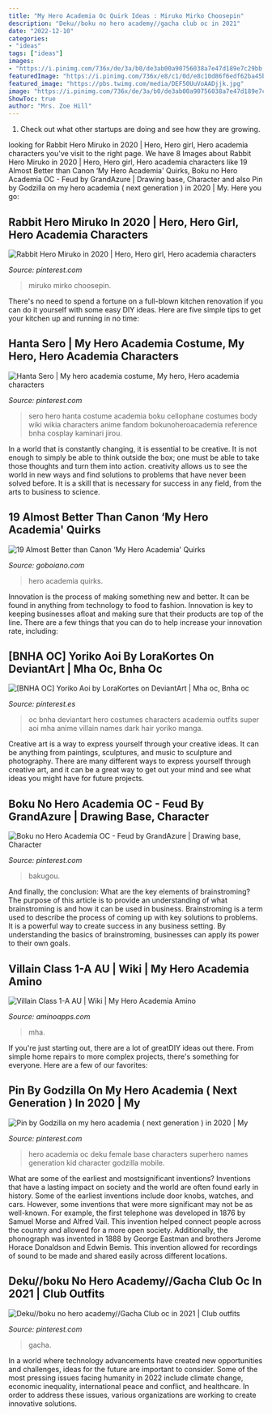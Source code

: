 ```yaml
---
title: "My Hero Academia Oc Quirk Ideas : Miruko Mirko Choosepin"
description: "Deku//boku no hero academy//gacha club oc in 2021"
date: "2022-12-10"
categories:
- "ideas"
tags: ["ideas"]
images:
- "https://i.pinimg.com/736x/de/3a/b0/de3ab00a90756038a7e47d189e7c29bb.jpg"
featuredImage: "https://i.pinimg.com/736x/e8/c1/0d/e8c10d86f6edf62ba45bb5f7e4a85dda--hero-costumes-heroes.jpg"
featured_image: "https://pbs.twimg.com/media/DEF50UuVoAADjjk.jpg"
image: "https://i.pinimg.com/736x/de/3a/b0/de3ab00a90756038a7e47d189e7c29bb.jpg"
ShowToc: true
author: "Mrs. Zoe Hill"
---
```



1. Check out what other startups are doing and see how they are growing.

	

		
looking for Rabbit Hero Miruko in 2020 | Hero, Hero girl, Hero academia characters you've visit to the right page. We have 8 Images about Rabbit Hero Miruko in 2020 | Hero, Hero girl, Hero academia characters like 19 Almost Better than Canon ‘My Hero Academia&#039; Quirks, Boku no Hero Academia OC - Feud by GrandAzure | Drawing base, Character and also Pin by Godzilla on my hero academia ( next generation ) in 2020 | My. Here you go:
		
    
## Rabbit Hero Miruko In 2020 | Hero, Hero Girl, Hero Academia Characters

<img loading=lazy src="https://i.pinimg.com/736x/60/f8/fd/60f8fdf86d3066d3aecc356f1b67eaba.jpg" onerror="this.onerror=null;this.src='https://tse3.mm.bing.net/th?id=OIP.xeRWJrbo_NcmGaxwBwgb-QHaKN&amp;pid=15.1';" alt="Rabbit Hero Miruko in 2020 | Hero, Hero girl, Hero academia characters">

_Source: pinterest.com_

>miruko mirko choosepin. 

	

There's no need to spend a fortune on a full-blown kitchen renovation if you can do it yourself with some easy DIY ideas. Here are five simple tips to get your kitchen up and running in no time: 

    
## Hanta Sero | My Hero Academia Costume, My Hero, Hero Academia Characters

<img loading=lazy src="https://i.pinimg.com/736x/e8/c1/0d/e8c10d86f6edf62ba45bb5f7e4a85dda--hero-costumes-heroes.jpg" onerror="this.onerror=null;this.src='https://tse3.mm.bing.net/th?id=OIP.nY14jyy2uGUEHrF-Lu6KyQCgGG&amp;pid=15.1';" alt="Hanta Sero | My hero academia costume, My hero, Hero academia characters">

_Source: pinterest.com_

>sero hero hanta costume academia boku cellophane costumes body wiki wikia characters anime fandom bokunoheroacademia reference bnha cosplay kaminari jirou. 

	

In a world that is constantly changing, it is essential to be creative. It is not enough to simply be able to think outside the box; one must be able to take those thoughts and turn them into action. creativity allows us to see the world in new ways and find solutions to problems that have never been solved before. It is a skill that is necessary for success in any field, from the arts to business to science.

    
## 19 Almost Better Than Canon ‘My Hero Academia&#039; Quirks

<img loading=lazy src="https://pbs.twimg.com/media/DEF50UuVoAADjjk.jpg" onerror="this.onerror=null;this.src='https://tse1.mm.bing.net/th?id=OIP.O8RRGBn-4OBP5IFJBL7d0wHaLf&amp;pid=15.1';" alt="19 Almost Better than Canon ‘My Hero Academia&#039; Quirks">

_Source: goboiano.com_

>hero academia quirks. 

	

Innovation is the process of making something new and better. It can be found in anything from technology to food to fashion. Innovation is key to keeping businesses afloat and making sure that their products are top of the line. There are a few things that you can do to help increase your innovation rate, including:

    
## [BNHA OC] Yoriko Aoi By LoraKortes On DeviantArt | Mha Oc, Bnha Oc

<img loading=lazy src="https://i.pinimg.com/736x/6f/c5/5c/6fc55ced7ffad02bd5de67246f859216.jpg" onerror="this.onerror=null;this.src='https://tse3.mm.bing.net/th?id=OIP.1J1WdveT9vByB4GBTq4g3wHaEW&amp;pid=15.1';" alt="[BNHA OC] Yoriko Aoi by LoraKortes on DeviantArt | Mha oc, Bnha oc">

_Source: pinterest.es_

>oc bnha deviantart hero costumes characters academia outfits super aoi mha anime villain names dark hair yoriko manga. 

	

Creative art is a way to express yourself through your creative ideas. It can be anything from paintings, sculptures, and music to sculpture and photography. There are many different ways to express yourself through creative art, and it can be a great way to get out your mind and see what ideas you might have for future projects.

    
## Boku No Hero Academia OC - Feud By GrandAzure | Drawing Base, Character

<img loading=lazy src="https://i.pinimg.com/736x/49/28/04/492804cee40b7cd0ac9b922b55ba28c9.jpg" onerror="this.onerror=null;this.src='https://tse2.mm.bing.net/th?id=OIP.28cACunoPoT6H9HkhZt6rAHaNL&amp;pid=15.1';" alt="Boku no Hero Academia OC - Feud by GrandAzure | Drawing base, Character">

_Source: pinterest.com_

>bakugou. 

	

And finally, the conclusion: What are the key elements of brainstroming?
The purpose of this article is to provide an understanding of what brainstroming is and how it can be used in business. Brainstroming is a term used to describe the process of coming up with key solutions to problems. It is a powerful way to create success in any business setting. By understanding the basics of brainstroming, businesses can apply its power to their own goals.

    
## Villain Class 1-A AU | Wiki | My Hero Academia Amino

<img loading=lazy src="https://pm1.narvii.com/7457/32cb239a4eca5592479275de739a337a8e04221fr1-810-1347v2_hq.jpg" onerror="this.onerror=null;this.src='https://tse1.mm.bing.net/th?id=OIP.iURPS6vtcIdsT40cgjtvvwHaMV&amp;pid=15.1';" alt="Villain Class 1-A AU | Wiki | My Hero Academia Amino">

_Source: aminoapps.com_

>mha. 

	

If you're just starting out, there are a lot of greatDIY ideas out there. From simple home repairs to more complex projects, there's something for everyone. Here are a few of our favorites: 

    
## Pin By Godzilla On My Hero Academia ( Next Generation ) In 2020 | My

<img loading=lazy src="https://i.pinimg.com/736x/de/3a/b0/de3ab00a90756038a7e47d189e7c29bb.jpg" onerror="this.onerror=null;this.src='https://tse4.mm.bing.net/th?id=OIP.Lzp3JjfW2tOwseIECpNYvQHaJH&amp;pid=15.1';" alt="Pin by Godzilla on my hero academia ( next generation ) in 2020 | My">

_Source: pinterest.com_

>hero academia oc deku female base characters superhero names generation kid character godzilla mobile. 

	

What are some of the earliest and mostsignificant inventions?
Inventions that have a lasting impact on society and the world are often found early in history. Some of the earliest inventions include door knobs, watches, and cars. However, some inventions that were more significant may not be as well-known. For example, the first telephone was developed in 1876 by Samuel Morse and Alfred Vail. This invention helped connect people across the country and allowed for a more open society. Additionally, the phonograph was invented in 1888 by George Eastman and brothers Jerome Horace Donaldson and Edwin Bemis. This invention allowed for recordings of sound to be made and shared easily across different locations.

    
## Deku//boku No Hero Academy//Gacha Club Oc In 2021 | Club Outfits

<img loading=lazy src="https://i.pinimg.com/736x/2f/73/50/2f73501dcb679c2030c4eb61b64497bf.jpg" onerror="this.onerror=null;this.src='https://tse3.mm.bing.net/th?id=OIP.VUQnNO4tKJ6y3oa0KAFiSAHaHa&amp;pid=15.1';" alt="Deku//boku no hero academy//Gacha Club oc in 2021 | Club outfits">

_Source: pinterest.com_

>gacha. 

	

In a world where technology advancements have created new opportunities and challenges, ideas for the future are important to consider. Some of the most pressing issues facing humanity in 2022 include climate change, economic inequality, international peace and conflict, and healthcare. In order to address these issues, various organizations are working to create innovative solutions.

